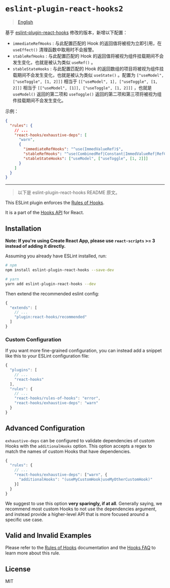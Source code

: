 # `eslint-plugin-react-hooks2`

> [English](https://github.com/imhele/eslint-plugin-react-hooks2/blob/main/README.en.md)

基于 [eslint-plugin-react-hooks](https://github.com/facebook/react/tree/main/packages/eslint-plugin-react-hooks) 修改的版本，新增以下配置：

- `immediateRefHooks` : 与此配置匹配的 Hook 的返回值将被视为立即引用，在 `useEffect()` 清理函数中取用时不会报警。
- `stableRefHooks` : 与此配置匹配的 Hook 的返回值将被视为组件挂载期间不会发生变化，也就是被认为类似 `useRef()` 。
- `stableStateHooks` : 与此配置匹配的 Hook 的返回数组的项目将被视为组件挂载期间不会发生变化，也就是被认为类似 `useState()` 。配置为 `["useModel", ["useToggle", [1, 2]]]` 相当于 `[["useModel", 1], ["useToggle", [1, 2]]]` 相当于 `[["useModel", [1]], ["useToggle", [1, 2]]]` ，也就是 `useModel()` 返回的第二项和 `useToggle()` 返回的第二项和第三项将被视为组件挂载期间不会发生变化。

示例：

```json
{
  "rules": {
    // ...
    "react-hooks/exhaustive-deps": [
      "warn",
      {
        "immediateRefHooks": "^use(ImmedValueRef)$",
        "stableRefHooks": "^use(CombinedRef|Constant|ImmedValueRef|RefCallback|RefGetter)$",
        "stableStateHooks": ["useModel", ["useToggle", [1, 2]]]
      }
    ]
  }
}
```

---

> 以下是 eslint-plugin-react-hooks README 原文。

This ESLint plugin enforces the [Rules of Hooks](https://reactjs.org/docs/hooks-rules.html).

It is a part of the [Hooks API](https://reactjs.org/docs/hooks-intro.html) for React.

## Installation

**Note: If you're using Create React App, please use `react-scripts` >= 3 instead of adding it directly.**

Assuming you already have ESLint installed, run:

```sh
# npm
npm install eslint-plugin-react-hooks --save-dev

# yarn
yarn add eslint-plugin-react-hooks --dev
```

Then extend the recommended eslint config:

```js
{
  "extends": [
    // ...
    "plugin:react-hooks/recommended"
  ]
}
```

### Custom Configuration

If you want more fine-grained configuration, you can instead add a snippet like this to your ESLint configuration file:

```js
{
  "plugins": [
    // ...
    "react-hooks"
  ],
  "rules": {
    // ...
    "react-hooks/rules-of-hooks": "error",
    "react-hooks/exhaustive-deps": "warn"
  }
}
```

## Advanced Configuration

`exhaustive-deps` can be configured to validate dependencies of custom Hooks with the `additionalHooks` option. This option accepts a regex to match the names of custom Hooks that have dependencies.

```js
{
  "rules": {
    // ...
    "react-hooks/exhaustive-deps": ["warn", {
      "additionalHooks": "(useMyCustomHook|useMyOtherCustomHook)"
    }]
  }
}
```

We suggest to use this option **very sparingly, if at all**. Generally saying, we recommend most custom Hooks to not use the dependencies argument, and instead provide a higher-level API that is more focused around a specific use case.

## Valid and Invalid Examples

Please refer to the [Rules of Hooks](https://reactjs.org/docs/hooks-rules.html) documentation and the [Hooks FAQ](https://reactjs.org/docs/hooks-faq.html#what-exactly-do-the-lint-rules-enforce) to learn more about this rule.

## License

MIT

